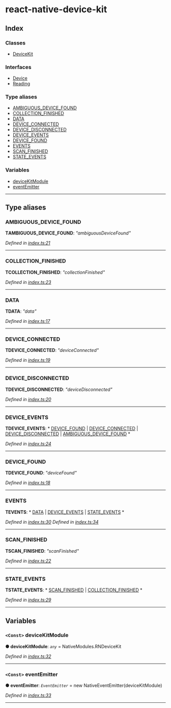 
#  react-native-device-kit

## Index

### Classes

* [DeviceKit](classes/devicekit.md)

### Interfaces

* [Device](interfaces/device.md)
* [Reading](interfaces/reading.md)

### Type aliases

* [AMBIGUOUS_DEVICE_FOUND](#ambiguous_device_found)
* [COLLECTION_FINISHED](#collection_finished)
* [DATA](#data)
* [DEVICE_CONNECTED](#device_connected)
* [DEVICE_DISCONNECTED](#device_disconnected)
* [DEVICE_EVENTS](#device_events)
* [DEVICE_FOUND](#device_found)
* [EVENTS](#events)
* [SCAN_FINISHED](#scan_finished)
* [STATE_EVENTS](#state_events)

### Variables

* [deviceKitModule](#devicekitmodule)
* [eventEmitter](#eventemitter)

---

## Type aliases

<a id="ambiguous_device_found"></a>

###  AMBIGUOUS_DEVICE_FOUND

**ΤAMBIGUOUS_DEVICE_FOUND**: *"ambiguousDeviceFound"*

*Defined in [index.ts:21](https://github.com/baygeldin/react-native-device-kit/blob/a5cf411/index.ts#L21)*

___
<a id="collection_finished"></a>

###  COLLECTION_FINISHED

**ΤCOLLECTION_FINISHED**: *"collectionFinished"*

*Defined in [index.ts:23](https://github.com/baygeldin/react-native-device-kit/blob/a5cf411/index.ts#L23)*

___
<a id="data"></a>

###  DATA

**ΤDATA**: *"data"*

*Defined in [index.ts:17](https://github.com/baygeldin/react-native-device-kit/blob/a5cf411/index.ts#L17)*

___
<a id="device_connected"></a>

###  DEVICE_CONNECTED

**ΤDEVICE_CONNECTED**: *"deviceConnected"*

*Defined in [index.ts:19](https://github.com/baygeldin/react-native-device-kit/blob/a5cf411/index.ts#L19)*

___
<a id="device_disconnected"></a>

###  DEVICE_DISCONNECTED

**ΤDEVICE_DISCONNECTED**: *"deviceDisconnected"*

*Defined in [index.ts:20](https://github.com/baygeldin/react-native-device-kit/blob/a5cf411/index.ts#L20)*

___
<a id="device_events"></a>

###  DEVICE_EVENTS

**ΤDEVICE_EVENTS**: * [DEVICE_FOUND](#device_found) &#124; [DEVICE_CONNECTED](#device_connected) &#124; [DEVICE_DISCONNECTED](#device_disconnected) &#124; [AMBIGUOUS_DEVICE_FOUND](#ambiguous_device_found)
*

*Defined in [index.ts:24](https://github.com/baygeldin/react-native-device-kit/blob/a5cf411/index.ts#L24)*

___
<a id="device_found"></a>

###  DEVICE_FOUND

**ΤDEVICE_FOUND**: *"deviceFound"*

*Defined in [index.ts:18](https://github.com/baygeldin/react-native-device-kit/blob/a5cf411/index.ts#L18)*

___
<a id="events"></a>

###  EVENTS

**ΤEVENTS**: * [DATA](#data) &#124; [DEVICE_EVENTS](#device_events) &#124; [STATE_EVENTS](#state_events)
*

*Defined in [index.ts:30](https://github.com/baygeldin/react-native-device-kit/blob/a5cf411/index.ts#L30)*
*Defined in [index.ts:34](https://github.com/baygeldin/react-native-device-kit/blob/a5cf411/index.ts#L34)*

___
<a id="scan_finished"></a>

###  SCAN_FINISHED

**ΤSCAN_FINISHED**: *"scanFinished"*

*Defined in [index.ts:22](https://github.com/baygeldin/react-native-device-kit/blob/a5cf411/index.ts#L22)*

___
<a id="state_events"></a>

###  STATE_EVENTS

**ΤSTATE_EVENTS**: * [SCAN_FINISHED](#scan_finished) &#124; [COLLECTION_FINISHED](#collection_finished)
*

*Defined in [index.ts:29](https://github.com/baygeldin/react-native-device-kit/blob/a5cf411/index.ts#L29)*

___

## Variables

<a id="devicekitmodule"></a>

### `<Const>` deviceKitModule

**● deviceKitModule**: *`any`* =  NativeModules.RNDeviceKit

*Defined in [index.ts:32](https://github.com/baygeldin/react-native-device-kit/blob/a5cf411/index.ts#L32)*

___
<a id="eventemitter"></a>

### `<Const>` eventEmitter

**● eventEmitter**: *`EventEmitter`* =  new NativeEventEmitter(deviceKitModule)

*Defined in [index.ts:33](https://github.com/baygeldin/react-native-device-kit/blob/a5cf411/index.ts#L33)*

___

